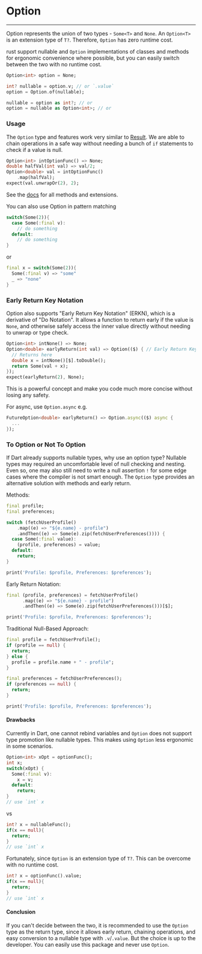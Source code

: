 # Option
***
Option represents the union of two types - `Some<T>` and `None`. An `Option<T>` is an extension type of `T?`. Therefore, `Option`
has zero runtime cost.

rust support nullable and `Option` implementations of classes and methods for ergonomic convenience where possible, but you
can easily switch between the two with no runtime cost.

```dart
Option<int> option = None;

int? nullable = option.v; // or `.value`
option = Option.of(nullable);

nullable = option as int?; // or
option = nullable as Option<int>; // or
```

### Usage
The `Option` type and features work very similar to [Result](../result/result.md). We are able to chain operations in a safe way without
needing a bunch of `if` statements to check if a value is null.

```dart
Option<int> intOptionFunc() => None;
double halfVal(int val) => val/2;
Option<double> val = intOptionFunc()
    .map(halfVal);
expect(val.unwrapOr(2), 2);
```
See the [docs](https://pub.dev/documentation/rust/latest/option/option-library.html) for all methods and extensions.

You can also use Option in pattern matching
```dart
switch(Some(2)){
  case Some(:final v):
    // do something
  default:
    // do something
}
```
or
```dart
final x = switch(Some(2)){
  Some(:final v) => "some"
  _ => "none"
}
```

### Early Return Key Notation
Option also supports "Early Return Key Notation" (ERKN), which is a derivative of "Do Notation". It allows a 
function to return early if the value is `None`, and otherwise safely access the inner value directly without needing to unwrap or type check.
```dart
Option<int> intNone() => None;
Option<double> earlyReturn(int val) => Option(($) { // Early Return Key
  // Returns here
  double x = intNone()[$].toDouble();
  return Some(val + x);
});
expect(earlyReturn(2), None);
```
This is a powerful concept and make you code much more concise without losing any safety.

For async, use `Option.async` e.g.
```dart
FutureOption<double> earlyReturn() => Option.async(($) async {
  ...
});
```

### To Option or Not To Option
If Dart already supports nullable types, why use an option type? Nullable types may required an
uncomfortable level of null checking and nesting. Even so, one may also still need to write a null
assertion `!` for some edge cases where the compiler is not smart enough.
The `Option` type provides an alternative solution with methods and early return.

Methods:
```dart
final profile;
final preferences;

switch (fetchUserProfile()
    .map((e) => "${e.name} - profile")
    .andThen((e) => Some(e).zip(fetchUserPreferences()))) {
  case Some(:final value):
    (profile, preferences) = value;
  default:
    return;
}

print('Profile: $profile, Preferences: $preferences');

```
Early Return Notation:
```dart
final (profile, preferences) = fetchUserProfile()
      .map((e) => "${e.name} - profile")
      .andThen((e) => Some(e).zip(fetchUserPreferences()))[$];

print('Profile: $profile, Preferences: $preferences');
```
Traditional Null-Based Approach:
```dart
final profile = fetchUserProfile();
if (profile == null) {
  return;
} else {
  profile = profile.name + " - profile";
}

final preferences = fetchUserPreferences();
if (preferences == null) {
  return;
}

print('Profile: $profile, Preferences: $preferences');
```

#### Drawbacks
Currently in Dart, one cannot rebind variables and `Option` does not support type promotion like nullable types. 
This makes using `Option` less ergonomic in some scenarios.
```dart
Option<int> xOpt = optionFunc();
int x;
switch(xOpt) {
  Some(:final v):
    x = v;
  default:
    return;
}
// use `int` x
```
vs
```dart
int? x = nullableFunc();
if(x == null){
  return;
}
// use `int` x
```
Fortunately, since `Option` is an extension type of `T?`. This can be overcome with no runtime cost.
```dart
int? x = optionFunc().value;
if(x == null){
  return;
}
// use `int` x
```

#### Conclusion
If you can't decide between the two, it is recommended to use the `Option` type as the return type, since it allows 
early return, chaining operations, and easy conversion to a nullable type with `.v`/`.value`. But the choice is up to the developer.
You can easily use this package and never use `Option`.